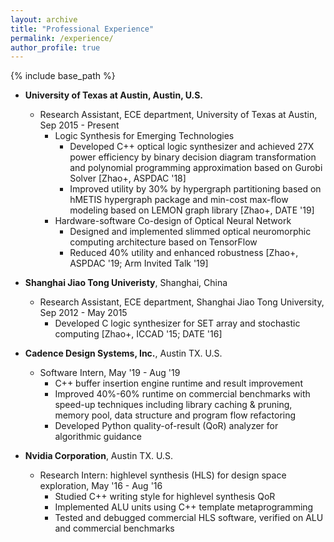 ```yaml
---
layout: archive
title: "Professional Experience"
permalink: /experience/
author_profile: true
---
```


{% include base_path %}

* **University of Texas at Austin, Austin, U.S.**
  * Research Assistant, ECE department, University of Texas at Austin, Sep 2015 - Present
    * Logic Synthesis for Emerging Technologies
      * Developed C++ optical logic synthesizer and achieved 27X power efficiency by binary decision diagram transformation and polynomial programming approximation based on Gurobi Solver [Zhao+, ASPDAC '18]
      * Improved utility by 30% by hypergraph partitioning based on hMETIS hypergraph package and min-cost max-flow modeling based on LEMON graph library [Zhao+, DATE '19]
    * Hardware-software Co-design of Optical Neural Network
      * Designed and implemented slimmed optical neuromorphic computing architecture based on TensorFlow
      * Reduced 40% utility and enhanced robustness [Zhao+, ASPDAC '19; Arm Invited Talk '19]

* **Shanghai Jiao Tong Univeristy**, Shanghai, China
  * Research Assistant, ECE department, Shanghai Jiao Tong University, Sep 2012 - May 2015
    * Developed C logic synthesizer for SET array and stochastic computing [Zhao+, ICCAD '15; DATE '16]

* **Cadence Design Systems, Inc.**, Austin TX. U.S.
  * Software Intern, May '19 - Aug '19
    * C++ buffer insertion engine runtime and result improvement
    * Improved 40%-60% runtime on commercial benchmarks with speed-up techniques including library caching \& pruning, memory pool, data structure and program flow refactoring
    * Developed Python quality-of-result (QoR) analyzer for algorithmic guidance

* **Nvidia Corporation**, Austin TX. U.S.
  * Research Intern: highlevel synthesis (HLS) for design space exploration, May '16 - Aug '16
    * Studied C++ writing style for highlevel synthesis QoR
    * Implemented ALU units using C++ template metaprogramming
    * Tested and debugged commercial HLS software, verified on ALU and commercial benchmarks


